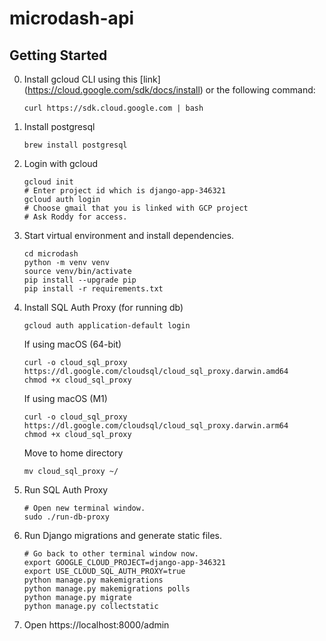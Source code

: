 # microdash-api

## Getting Started

0. Install gcloud CLI using this [link] (https://cloud.google.com/sdk/docs/install) or the following command:
   ```
   curl https://sdk.cloud.google.com | bash
   ```
1. Install postgresql
   ```
   brew install postgresql
   ```
2. Login with gcloud
   ```
   gcloud init
   # Enter project id which is django-app-346321
   gcloud auth login
   # Choose gmail that you is linked with GCP project
   # Ask Roddy for access.
   ```
3. Start virtual environment and install dependencies.

   ```
   cd microdash
   python -m venv venv
   source venv/bin/activate
   pip install --upgrade pip
   pip install -r requirements.txt
   ```

4. Install SQL Auth Proxy (for running db)

   ```
   gcloud auth application-default login
   ```

   If using macOS (64-bit)

   ```
   curl -o cloud_sql_proxy https://dl.google.com/cloudsql/cloud_sql_proxy.darwin.amd64
   chmod +x cloud_sql_proxy
   ```

   If using macOS (M1)

   ```
   curl -o cloud_sql_proxy https://dl.google.com/cloudsql/cloud_sql_proxy.darwin.arm64
   chmod +x cloud_sql_proxy
   ```

   Move to home directory

   ```
   mv cloud_sql_proxy ~/
   ```

5. Run SQL Auth Proxy

   ```
   # Open new terminal window.
   sudo ./run-db-proxy
   ```

6. Run Django migrations and generate static files.

   ```
   # Go back to other terminal window now.
   export GOOGLE_CLOUD_PROJECT=django-app-346321
   export USE_CLOUD_SQL_AUTH_PROXY=true
   python manage.py makemigrations
   python manage.py makemigrations polls
   python manage.py migrate
   python manage.py collectstatic
   ```

7. Open https://localhost:8000/admin
